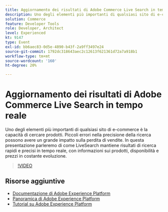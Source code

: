 ```yaml
---
title: Aggiornamento dei risultati di Adobe Commerce Live Search in tempo reale
description: Uno degli elementi più importanti di qualsiasi sito di e-commerce è la capacità di cercare prodotti. Piccoli errori nella precisione della ricerca possono avere un grande impatto sulla perdita di vendite. In questa presentazione parleremo di come LiveSearch mantiene risultati di ricerca rapidi e precisi in tempo reale, con informazioni sui prodotti, disponibilità e prezzi in costante evoluzione.
solution: Commerce
feature: Developer Tools
role: Developer, Architect
level: Experienced
kt: 9147
type: Event
exl-id: bb6aec83-0d5e-4890-b43f-2a9ff3497e24
source-git-commit: 1792dc318643aec2c12613f621361d72a7a918b1
workflow-type: tm+mt
source-wordcount: '160'
ht-degree: 20%

---
```


# Aggiornamento dei risultati di Adobe Commerce Live Search in tempo reale

Uno degli elementi più importanti di qualsiasi sito di e-commerce è la capacità di cercare prodotti. Piccoli errori nella precisione della ricerca possono avere un grande impatto sulla perdita di vendite. In questa presentazione parleremo di come LiveSearch mantiene risultati di ricerca rapidi e precisi in tempo reale, con informazioni sui prodotti, disponibilità e prezzi in costante evoluzione.

>[!VIDEO](https://video.tv.adobe.com/v/337580/?quality=12&learn=on&hidetitle=true)

## Risorse aggiuntive

- [Documentazione di Adobe Experience Platform](https://experienceleague.adobe.com/docs/experience-platform.html?lang=it)
- [Panoramica di Adobe Experience Platform](https://experienceleague.adobe.com/docs/experience-platform/landing/home.html?lang=it)
- [Tutorial su Adobe Experience Platform](https://experienceleague.adobe.com/docs/platform-learn/tutorials/overview.html?lang=it)
